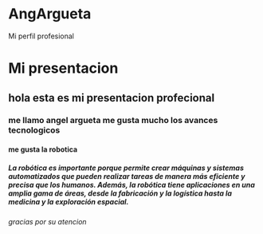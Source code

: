 # AngArgueta
Mi perfil profesional 
# Mi presentacion 

## hola esta es mi presentacion profecional 
### me llamo angel argueta me gusta mucho los avances tecnologicos 
#### me gusta la robotica 
##### La robótica es importante porque permite crear máquinas y sistemas automatizados que pueden realizar tareas de manera más eficiente y precisa que los humanos. Además, la robótica tiene aplicaciones en una amplia gama de áreas, desde la fabricación y la logística hasta la medicina y la exploración espacial. 
###### gracias por su atencion 
